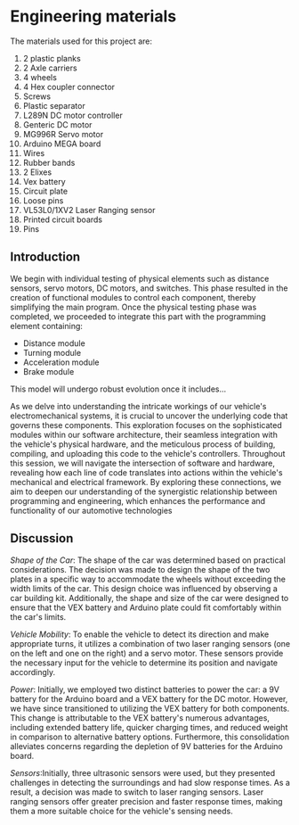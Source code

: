 Engineering materials
====
The materials used for this project are:

1. 2 plastic planks
2. 2 Axle carriers
3. 4 wheels
4. 4 Hex coupler connector
5. Screws
6. Plastic separator
7. L289N DC motor controller
8. Genteric DC motor
9. MG996R Servo motor
10. Arduino MEGA board
11. Wires
13. Rubber bands
14. 2 Elixes
15. Vex battery 
17. Circuit plate
18. Loose pins
19. VL53L0/1XV2 Laser Ranging sensor
20. Printed circuit boards
21. Pins



## Introduction
We begin with individual testing of physical elements such as distance sensors, servo motors, DC motors, and switches. This phase resulted in the creation of functional modules to control each component, thereby simplifying the main program.
Once the physical testing phase was completed, we proceeded to integrate this part with the programming element containing:
+ Distance module
+ Turning module
+ Acceleration module
+ Brake module

This model will undergo robust evolution once it includes...

As we delve into understanding the intricate workings of our vehicle's electromechanical systems, it is crucial to uncover the underlying code that governs these components. This exploration focuses on the sophisticated modules within our software architecture, their seamless integration with the vehicle's physical hardware, and the meticulous process of building, compiling, and uploading this code to the vehicle's controllers.
Throughout this session, we will navigate the intersection of software and hardware, revealing how each line of code translates into actions within the vehicle's mechanical and electrical framework. By exploring these connections, we aim to deepen our understanding of the synergistic relationship between programming and engineering, which enhances the performance and functionality of our automotive technologies


## Discussion
_Shape of the Car_: The shape of the car was determined based on practical considerations. The decision was made to design the shape of the two plates in a specific way to accommodate the wheels without exceeding the width limits of the car. This design choice was influenced by observing a car building kit. Additionally, the shape and size of the car were designed to ensure that the VEX battery and Arduino plate could fit comfortably within the car's limits.

_Vehicle Mobility_: To enable the vehicle to detect its direction and make appropriate turns, it utilizes a combination of two laser ranging sensors (one on the left and one on the right) and a servo motor. These sensors provide the necessary input for the vehicle to determine its position and navigate accordingly.

_Power_: Initially, we employed two distinct batteries to power the car: a 9V battery for the Arduino board and a VEX battery for the DC motor. However, we have since transitioned to utilizing the VEX battery for both components. This change is attributable to the VEX battery's numerous advantages, including extended battery life, quicker charging times, and reduced weight in comparison to alternative battery options. Furthermore, this consolidation alleviates concerns regarding the depletion of 9V batteries for the Arduino board. 

_Sensors_:Initially, three ultrasonic sensors were used, but they presented challenges in detecting the surroundings and had slow response times. As a result, a decision was made to switch to laser ranging sensors. Laser ranging sensors offer greater precision and faster response times, making them a more suitable choice for the vehicle's sensing needs.
